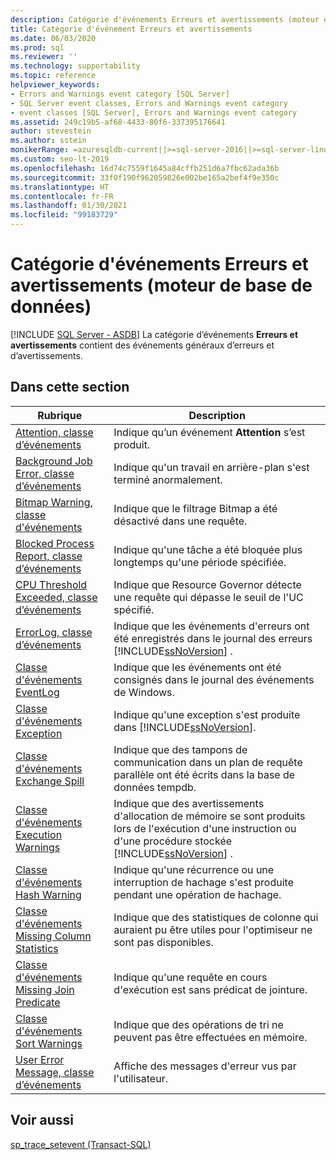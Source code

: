 ```yaml
---
description: Catégorie d'événements Erreurs et avertissements (moteur de base de données)
title: Catégorie d'événement Erreurs et avertissements
ms.date: 06/03/2020
ms.prod: sql
ms.reviewer: ''
ms.technology: supportability
ms.topic: reference
helpviewer_keywords:
- Errors and Warnings event category [SQL Server]
- SQL Server event classes, Errors and Warnings event category
- event classes [SQL Server], Errors and Warnings event category
ms.assetid: 249c19b5-af68-4433-80f6-337395176641
author: stevestein
ms.author: sstein
monikerRange: =azuresqldb-current||>=sql-server-2016||>=sql-server-linux-2017||=azuresqldb-mi-current
ms.custom: seo-lt-2019
ms.openlocfilehash: 16d74c7559f1645a84cffb251d6a7fbc62ada36b
ms.sourcegitcommit: 33f0f190f962059826e002be165a2bef4f9e350c
ms.translationtype: HT
ms.contentlocale: fr-FR
ms.lasthandoff: 01/30/2021
ms.locfileid: "99183729"
---
```

# <a name="errors-and-warnings-event-category-database-engine"></a>Catégorie d'événements Erreurs et avertissements (moteur de base de données)
[!INCLUDE [SQL Server - ASDB](../../includes/applies-to-version/sql-asdb.md)]
   La catégorie d’événements **Erreurs et avertissements** contient des événements généraux d’erreurs et d’avertissements.  
  
## <a name="in-this-section"></a>Dans cette section  
  
|Rubrique|Description|  
|-----------|-----------------|  
|[Attention, classe d’événements](../../relational-databases/event-classes/attention-event-class.md)|Indique qu’un événement **Attention** s’est produit.|  
|[Background Job Error, classe d’événements](../../relational-databases/event-classes/background-job-error-event-class.md)|Indique qu'un travail en arrière-plan s'est terminé anormalement.|  
|[Bitmap Warning, classe d'événements](../../relational-databases/event-classes/bitmap-warning-event-class.md)|Indique que le filtrage Bitmap a été désactivé dans une requête.|  
|[Blocked Process Report, classe d’événements](../../relational-databases/event-classes/blocked-process-report-event-class.md)|Indique qu'une tâche a été bloquée plus longtemps qu'une période spécifiée.|  
|[CPU Threshold Exceeded, classe d’événements](../../relational-databases/event-classes/cpu-threshold-exceeded-event-class.md)|Indique que Resource Governor détecte une requête qui dépasse le seuil de l'UC spécifié.|  
|[ErrorLog, classe d’événements](../../relational-databases/event-classes/errorlog-event-class.md)|Indique que les événements d'erreurs ont été enregistrés dans le journal des erreurs [!INCLUDE[ssNoVersion](../../includes/ssnoversion-md.md)] .|  
|[Classe d'événements EventLog](../../relational-databases/event-classes/eventlog-event-class.md)|Indique que les événements ont été consignés dans le journal des événements de Windows.|  
|[Classe d'événements Exception](../../relational-databases/event-classes/exception-event-class.md)|Indique qu'une exception s'est produite dans [!INCLUDE[ssNoVersion](../../includes/ssnoversion-md.md)].|  
|[Classe d'événements Exchange Spill](../../relational-databases/event-classes/exchange-spill-event-class.md)|Indique que des tampons de communication dans un plan de requête parallèle ont été écrits dans la base de données tempdb.|  
|[Classe d'événements Execution Warnings](../../relational-databases/event-classes/execution-warnings-event-class.md)|Indique que des avertissements d'allocation de mémoire se sont produits lors de l'exécution d'une instruction ou d'une procédure stockée [!INCLUDE[ssNoVersion](../../includes/ssnoversion-md.md)] .|  
|[Classe d'événements Hash Warning](../../relational-databases/event-classes/hash-warning-event-class.md)|Indique qu'une récurrence ou une interruption de hachage s'est produite pendant une opération de hachage.|  
|[Classe d'événements Missing Column Statistics](../../relational-databases/event-classes/missing-column-statistics-event-class.md)|Indique que des statistiques de colonne qui auraient pu être utiles pour l'optimiseur ne sont pas disponibles.|  
|[Classe d'événements Missing Join Predicate](../../relational-databases/event-classes/missing-join-predicate-event-class.md)|Indique qu'une requête en cours d'exécution est sans prédicat de jointure.|  
|[Classe d'événements Sort Warnings](../../relational-databases/event-classes/sort-warnings-event-class.md)|Indique que des opérations de tri ne peuvent pas être effectuées en mémoire.|  
|[User Error Message, classe d’événements](../../relational-databases/event-classes/user-error-message-event-class.md)|Affiche des messages d'erreur vus par l'utilisateur.|  
  
## <a name="see-also"></a>Voir aussi  
 [sp_trace_setevent &#40;Transact-SQL&#41;](../../relational-databases/system-stored-procedures/sp-trace-setevent-transact-sql.md)  
  
  
